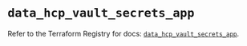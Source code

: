 # `data_hcp_vault_secrets_app`

Refer to the Terraform Registry for docs: [`data_hcp_vault_secrets_app`](https://registry.terraform.io/providers/hashicorp/hcp/0.87.1/docs/data-sources/vault_secrets_app).
